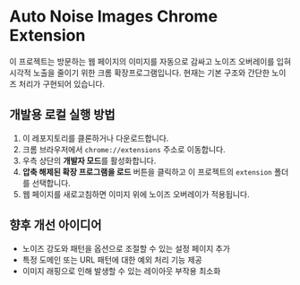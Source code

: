 # Auto Noise Images Chrome Extension

이 프로젝트는 방문하는 웹 페이지의 이미지를 자동으로 감싸고 노이즈 오버레이를 입혀 시각적 노출을 줄이기 위한 크롬 확장프로그램입니다. 현재는 기본 구조와 간단한 노이즈 처리가 구현되어 있습니다.

## 개발용 로컬 실행 방법
1. 이 레포지토리를 클론하거나 다운로드합니다.
2. 크롬 브라우저에서 `chrome://extensions` 주소로 이동합니다.
3. 우측 상단의 **개발자 모드**를 활성화합니다.
4. **압축 해제된 확장 프로그램을 로드** 버튼을 클릭하고 이 프로젝트의 `extension` 폴더를 선택합니다.
5. 웹 페이지를 새로고침하면 이미지 위에 노이즈 오버레이가 적용됩니다.

## 향후 개선 아이디어
- 노이즈 강도와 패턴을 옵션으로 조절할 수 있는 설정 페이지 추가
- 특정 도메인 또는 URL 패턴에 대한 예외 처리 기능 제공
- 이미지 래핑으로 인해 발생할 수 있는 레이아웃 부작용 최소화
